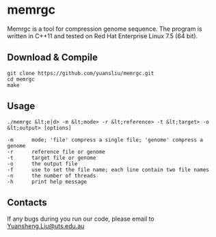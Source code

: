 # memrgc

Memrgc is a tool for compression genome sequence. The program is written in C++11 and tested on Red Hat Enterprise Linux 7.5 (64 bit). 

## Download & Compile

	git clone https://github.com/yuansliu/memrgc.git
	cd memrgc
	make

## Usage

	./memrgc &lt;e|d> -m &lt;mode> -r &lt;reference> -t &lt;target> -o &lt;output> [options]

	-m  	mode; 'file' compress a single file; 'genome' compress a genome
	-r  	reference file or genome
	-t  	target file or genome
	-o  	the output file
	-f  	use to set the file name; each line contain two file names
	-n  	the number of threads
	-h  	print help message

## Contacts
If any bugs during you run our code, please email to <Yuansheng.Liu@uts.edu.au>
